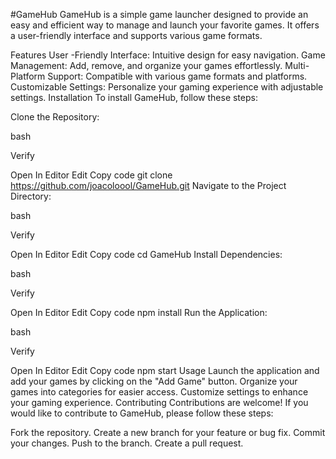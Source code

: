 #GameHub
GameHub is a simple game launcher designed to provide an easy and efficient way to manage and launch your favorite games. It offers a user-friendly interface and supports various game formats.

Features
User -Friendly Interface: Intuitive design for easy navigation.
Game Management: Add, remove, and organize your games effortlessly.
Multi-Platform Support: Compatible with various game formats and platforms.
Customizable Settings: Personalize your gaming experience with adjustable settings.
Installation
To install GameHub, follow these steps:

Clone the Repository:

bash

Verify

Open In Editor
Edit
Copy code
git clone https://github.com/joacoloool/GameHub.git
Navigate to the Project Directory:

bash

Verify

Open In Editor
Edit
Copy code
cd GameHub
Install Dependencies:

bash

Verify

Open In Editor
Edit
Copy code
npm install
Run the Application:

bash

Verify

Open In Editor
Edit
Copy code
npm start
Usage
Launch the application and add your games by clicking on the "Add Game" button.
Organize your games into categories for easier access.
Customize settings to enhance your gaming experience.
Contributing
Contributions are welcome! If you would like to contribute to GameHub, please follow these steps:

Fork the repository.
Create a new branch for your feature or bug fix.
Commit your changes.
Push to the branch.
Create a pull request.

